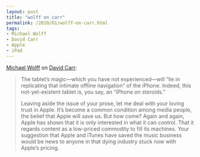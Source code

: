 ```yaml
---
layout: post
title: "wolff on carr"
permalink: /2010/01/wolff-on-carr.html
tags: 
- Michael Wolff
- David Carr
- Apple
- iPad
---
```



[Michael Wolff](http://www.newser.com/off-the-grid/post/368/the-apple-tablet-wont-save-david-carr.html?utm_source=otg&utm_medium=email&utm_campaign=20100105) on [David Carr](http://www.nytimes.com/2010/01/04/business/media/04carr.html?ref=technology):

> The tablet’s magic—which you have not experienced—will “lie in replicating that intimate offline navigation” of the iPhone. Indeed, this not-yet-existent tablet is, you say, an “iPhone on steroids.”
> 
> Leaving aside the issue of your prose, let me deal with your loving trust in Apple. It’s become a common condition among media people, the belief that Apple will save us. But how come? Again and again, Apple has shown that it is only interested in what it can control. That it regards content as a low-priced commodity to fill its machines. Your suggestion that Apple and iTunes have saved the music business would be news to anyone in that dying industry stuck now with Apple’s pricing.